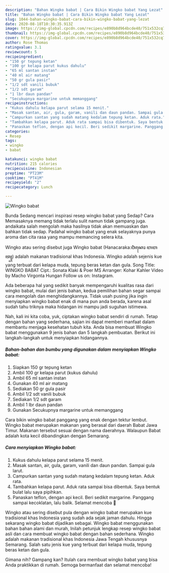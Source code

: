 ```yaml
---
description: "Bahan Wingko babat | Cara Bikin Wingko babat Yang Lezat"
title: "Bahan Wingko babat | Cara Bikin Wingko babat Yang Lezat"
slug: 1044-bahan-wingko-babat-cara-bikin-wingko-babat-yang-lezat
date: 2020-08-18T10:30:35.913Z
image: https://img-global.cpcdn.com/recipes/e890b8d964bcde40/751x532cq70/wingko-babat-foto-resep-utama.jpg
thumbnail: https://img-global.cpcdn.com/recipes/e890b8d964bcde40/751x532cq70/wingko-babat-foto-resep-utama.jpg
cover: https://img-global.cpcdn.com/recipes/e890b8d964bcde40/751x532cq70/wingko-babat-foto-resep-utama.jpg
author: Rose Thomas
ratingvalue: 3.1
reviewcount: 5
recipeingredient:
- "150 gr tepung ketan"
- "100 gr kelapa parut kukus dahulu"
- "65 ml santan instan"
- "40 ml air matang"
- "50 gr gula pasir"
- "1/2 sdt vanili bubuk"
- "1/2 sdt garam"
- "1 lbr daun pandan"
- "Secukupnya margarine untuk memanggang"
recipeinstructions:
- "Kukus dahulu kelapa parut selama 15 menit."
- "Masak santan, air, gula, garam, vanili dan daun pandan. Sampai gula larut."
- "Campurkan santan yang sudah matang kedalam tepung ketan. Aduk rata."
- "Tambahkan kelapa parut. Aduk rata sampai bisa dibentuk. Saya bentuk bulat lalu saya pipihkan."
- "Panaskan teflon, dengan api kecil. Beri sedikit margarine. Panggang sampai kecoklatan, lalu balik. Selamat mencoba 🙏"
categories:
- Resep
tags:
- wingko
- babat

katakunci: wingko babat 
nutrition: 215 calories
recipecuisine: Indonesian
preptime: "PT23M"
cooktime: "PT41M"
recipeyield: "2"
recipecategory: Lunch

---
```



![Wingko babat](https://img-global.cpcdn.com/recipes/e890b8d964bcde40/751x532cq70/wingko-babat-foto-resep-utama.jpg)

Bunda Sedang mencari inspirasi resep wingko babat yang Sedap? Cara Memasaknya memang tidak terlalu sulit namun tidak gampang juga. andaikata salah mengolah maka hasilnya tidak akan memuaskan dan bahkan tidak sedap. Padahal wingko babat yang enak selayaknya punya aroma dan cita rasa yang mampu memancing selera kita.

Wingko atau sering disebut juga Wingko babat (Hanacaraka:ꦮꦶꦁꦏꦺꦴ ꦧꦧꦠ꧀) adalah makanan tradisional khas Indonesia. Wingko adalah sejenis kue yang terbuat dari kelapa muda, tepung beras ketan dan gula. Song Title: WINGKO BABAT Cipt.: Sonata Klaki &amp; Poer MS Arranger: Kohar Kahler Video by Macho Virgonta Hungan Follow us on: Instagram.

Ada beberapa hal yang sedikit banyak mempengaruhi kualitas rasa dari wingko babat, mulai dari jenis bahan, kedua pemilihan bahan segar sampai cara mengolah dan menghidangkannya. Tidak usah pusing jika ingin menyiapkan wingko babat enak di mana pun anda berada, karena asal sudah tahu triknya maka hidangan ini mampu jadi suguhan istimewa.


Nah, kali ini kita coba, yuk, ciptakan wingko babat sendiri di rumah. Tetap dengan bahan yang sederhana, sajian ini dapat memberi manfaat dalam membantu menjaga kesehatan tubuh kita. Anda bisa membuat Wingko babat menggunakan 9 jenis bahan dan 5 langkah pembuatan. Berikut ini langkah-langkah untuk menyiapkan hidangannya.

<!--inarticleads1-->

##### Bahan-bahan dan bumbu yang digunakan dalam menyiapkan Wingko babat:

1. Siapkan 150 gr tepung ketan
1. Ambil 100 gr kelapa parut (kukus dahulu)
1. Ambil 65 ml santan instan
1. Gunakan 40 ml air matang
1. Sediakan 50 gr gula pasir
1. Ambil 1/2 sdt vanili bubuk
1. Sediakan 1/2 sdt garam
1. Ambil 1 lbr daun pandan
1. Gunakan Secukupnya margarine untuk memanggang


Cara bikin wingko babat panggang yang enak dengan tektur lembut. Wingko babat merupakan makanan yang berasal dari daerah Babat Jawa Timur. Makanan tersebut sesuai dengan nama daerahnya. Walaupun Babat adalah kota kecil dibandingkan dengan Semarang. 

<!--inarticleads2-->

##### Cara menyiapkan Wingko babat:

1. Kukus dahulu kelapa parut selama 15 menit.
1. Masak santan, air, gula, garam, vanili dan daun pandan. Sampai gula larut.
1. Campurkan santan yang sudah matang kedalam tepung ketan. Aduk rata.
1. Tambahkan kelapa parut. Aduk rata sampai bisa dibentuk. Saya bentuk bulat lalu saya pipihkan.
1. Panaskan teflon, dengan api kecil. Beri sedikit margarine. Panggang sampai kecoklatan, lalu balik. Selamat mencoba 🙏


Wingko atau sering disebut pula dengan wingko babat merupakan kue tradisional khas Indonesia yang sudah ada sejak jaman dahulu. Hingga sekarang wingko babat dijadikan sebagai. Wingko babat menggunakan bahan bahan alami dan murah, Inilah petunjuk lengkap resep wingko babat asli dan cara membuat wingko babat dengan bahan sederhana. Wingko adalah makanan tradisional khas Indonesia Jawa Tengah khususnya Semarang. Salah satu jenis kue yang terbuat dari kelapa muda, tepung beras ketan dan gula. 

Gimana nih? Gampang kan? Itulah cara membuat wingko babat yang bisa Anda praktikkan di rumah. Semoga bermanfaat dan selamat mencoba!
